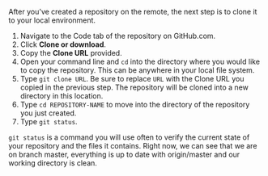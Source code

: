 After you've created a repository on the remote, the next step is to clone it to your local environment.

1. Navigate to the Code tab of the repository on GitHub.com.
1. Click **Clone or download**.
1. Copy the **Clone URL** provided.
1. Open your command line and `cd` into the directory where you would like to copy the repository. This can be anywhere in your local file system.
1. Type `git clone URL`. Be sure to replace `URL` with the Clone URL you copied in the previous step. The repository will be cloned into a new directory in this location.
1. Type `cd REPOSITORY-NAME` to move into the directory of the repository you just created.
1. Type `git status`.

`git status` is a command you will use often to verify the current state of your repository and the files it contains. Right now, we can see that we are on branch master, everything is up to date with origin/master and our working directory is clean.
